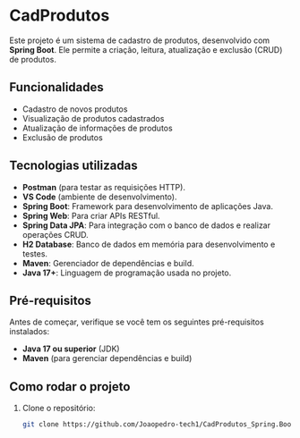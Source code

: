 # CadProdutos

Este projeto é um sistema de cadastro de produtos, desenvolvido com **Spring Boot**. Ele permite a criação, leitura, atualização e exclusão (CRUD) de produtos.

## Funcionalidades

- Cadastro de novos produtos
- Visualização de produtos cadastrados
- Atualização de informações de produtos
- Exclusão de produtos

## Tecnologias utilizadas
- **Postman** (para testar as requisições HTTP).
- **VS Code** (ambiente de desenvolvimento).
- **Spring Boot**: Framework para desenvolvimento de aplicações Java.
- **Spring Web**: Para criar APIs RESTful.
- **Spring Data JPA**: Para integração com o banco de dados e realizar operações CRUD.
- **H2 Database**: Banco de dados em memória para desenvolvimento e testes.
- **Maven**: Gerenciador de dependências e build.
- **Java 17+**: Linguagem de programação usada no projeto.

## Pré-requisitos

Antes de começar, verifique se você tem os seguintes pré-requisitos instalados:

- **Java 17 ou superior** (JDK)
- **Maven** (para gerenciar dependências e build)

## Como rodar o projeto

1. Clone o repositório:

   ```bash
   git clone https://github.com/Joaopedro-tech1/CadProdutos_Spring.Boot.git
